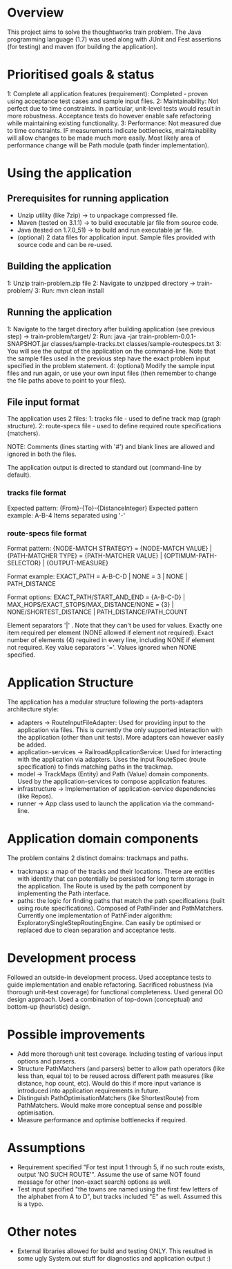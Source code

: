 # Overview
This project aims to solve the thoughtworks train problem. The Java programming language (1.7) was used along with JUnit and Fest assertions (for testing) and maven (for building the application).

# Prioritised goals & status
1: Complete all application features (requirement): Completed - proven using acceptance test cases and sample input files.
2: Maintainability: Not perfect due to time constraints. In particular, unit-level tests would result in more robustness. Acceptance tests do however enable safe refactoring while maintaining existing functionality.
3: Performance: Not measured due to time constraints. IF measurements indicate bottlenecks, maintainability will allow changes to be made much more easily. Most likely area of performance change will be Path module (path finder implementation).

# Using the application
## Prerequisites for running application
- Unzip utility (like 7zip) -> to unpackage compressed file.
- Maven (tested on 3.1.1) -> to build executable jar file from source code.
- Java (tested on 1.7.0_51) -> to build and run executable jar file.
- (optional) 2 data files for application input. Sample files provided with source code and can be re-used.

## Building the application
1: Unzip train-problem.zip file
2: Navigate to unzipped directory -> train-problem/
3: Run: mvn clean install

## Running the application
1: Navigate to the target directory after building application (see previous step) -> train-problem/target/
2: Run: java -jar train-problem-0.0.1-SNAPSHOT.jar classes/sample-tracks.txt classes/sample-routespecs.txt
3: You will see the output of the application on the command-line. Note that the sample files used in the previous step have the exact problem input specified in the problem statement.
4: (optional) Modify the sample input files and run again, or use your own input files (then remember to change the file paths above to point to your files).

## File input format
The application uses 2 files:
 1: tracks file - used to define track map (graph structure).
 2: route-specs file - used to define required route specifications (matchers).  

NOTE: Comments (lines starting with '#') and blank lines are allowed and ignored in both the files.

The application output is directed to standard out (command-line by default).

### tracks file format
Expected pattern: {From}-{To}-{DistanceInteger}
Expected pattern example: A-B-4
Items separated using '-'
 
### route-specs file format
Format pattern: {NODE-MATCH STRATEGY} = {NODE-MATCH VALUE} | {PATH-MATCHER TYPE} = {PATH-MATCHER VALUE} | {OPTIMUM-PATH-SELECTOR} | {OUTPUT-MEASURE}

Format example: EXACT_PATH = A-B-C-D | NONE = 3 | NONE | PATH_DISTANCE

Format options: EXACT_PATH/START_AND_END = {A-B-C-D} | MAX_HOPS/EXACT_STOPS/MAX_DISTANCE/NONE = {3} | NONE/SHORTEST_DISTANCE |  PATH_DISTANCE/PATH_COUNT

Element separators '|' . Note that they can't be used for values.
Exactly one item required per element (NONE allowed if element not required).
Exact number of elements (4) required in every line, including NONE if element not required.
Key value separators '='. Values ignored when NONE specified.

# Application Structure
The application has a modular structure following the ports-adapters architecture style:

- adapters -> RouteInputFileAdapter: Used for providing input to the application via files. This is currently the only supported interaction with the application (other than unit tests). More adapters can however easily be added.
- application-services -> RailroadApplicationService: Used for interacting with the application via adapters. Uses the input RouteSpec (route specification) to finds matching paths in the trackmap.
- model -> TrackMaps (Entity) and Path (Value) domain components. Used by the application-services to compose application features.
- infrastructure -> Implementation of application-service dependencies (like Repos).
- runner -> App class used to launch the application via the command-line.

# Application domain components
The problem contains 2 distinct domains: trackmaps and paths.

- trackmaps: a map of the tracks and their locations. These are entities with identity that can potentially be persisted for long term storage in the application. The Route is used by the path component by implementing the Path interface. 
- paths: the logic for finding paths that match the path specifications (built using route specifications). Composed of PathFinder and PathMatchers. Currently one implementation of PathFinder algorithm: ExploratorySingleStepRoutingEngine. Can easily be optimised or replaced due to clean separation and acceptance tests.

# Development process
Followed an outside-in development process. Used acceptance tests to guide implementation and enable refactoring. Sacrificed robustness (via thorough unit-test coverage) for functional completeness. Used general OO design approach. Used a combination of top-down (conceptual) and bottom-up (heuristic) design.

# Possible improvements
- Add more thorough unit test coverage. Including testing of various input options and parsers.
- Structure PathMatchers (and parsers) better to allow path operators (like less than, equal to) to be reused across different path measures (like distance, hop count, etc). Would do this if more input variance is introduced into application requirements in future.
- Distinguish PathOptimisationMatchers (like ShortestRoute) from PathMatchers. Would make more conceptual sense and possible optimisation.
- Measure performance and optimise bottlenecks if required.

# Assumptions
- Requirement specified "For test input 1 through 5, if no such route exists, output 'NO SUCH ROUTE'". Assume the use of same NOT found message for other (non-exact search) options as well.
- Test input specified "the towns are named using the first few letters of the alphabet from A to D", but tracks included "E" as well. Assumed this is a typo.

# Other notes
- External libraries allowed for build and testing ONLY. This resulted in some ugly System.out stuff for diagnostics and application output :)